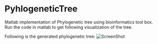 PyhlogeneticTree
================

Matlab implementation of Phylogenetic tree using bioinformatics tool box.
Run the code in matlab to get following visualization of the tree.

Following is the generated phylogenetic tree:
![ScreenShot](https://raw.github.com/SanchitAggarwal/PyhlogeneticTree/master/phylogenitictree.JPG)
